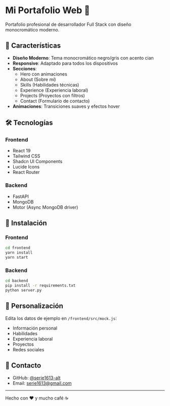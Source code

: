 # Mi Portafolio Web 🚀

Portafolio profesional de desarrollador Full Stack con diseño monocromático moderno.

## 🎨 Características

- **Diseño Moderno**: Tema monocromático negro/gris con acento cian
- **Responsive**: Adaptado para todos los dispositivos
- **Secciones**:
  - Hero con animaciones
  - About (Sobre mí)
  - Skills (Habilidades técnicas)
  - Experience (Experiencia laboral)
  - Projects (Proyectos con filtros)
  - Contact (Formulario de contacto)
- **Animaciones**: Transiciones suaves y efectos hover

## 🛠️ Tecnologías

### Frontend
- React 19
- Tailwind CSS
- Shadcn UI Components
- Lucide Icons
- React Router

### Backend
- FastAPI
- MongoDB
- Motor (Async MongoDB driver)

## 🚀 Instalación

### Frontend
```bash
cd frontend
yarn install
yarn start
```

### Backend
```bash
cd backend
pip install -r requirements.txt
python server.py
```

## 📝 Personalización

Edita los datos de ejemplo en `/frontend/src/mock.js`:
- Información personal
- Habilidades
- Experiencia laboral
- Proyectos
- Redes sociales

## 📧 Contacto

- GitHub: [@serie1613-alt](https://github.com/serie1613-alt)
- Email: serie1613@gmail.com

---

Hecho con ❤️ y mucho café ☕
